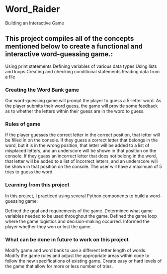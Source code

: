 # Word_Raider
Building an Interactive Game

## This project compiles all of the concepts mentioned below to create a functional and interactive word-guessing game.:
Using print statements
Defining variables of various data types
Using lists and loops
Creating and checking conditional statements
Reading data from a file

###  Creating the Word Bank game
Our word-guessing game will prompt the player to guess a 5-letter word. As the player submits their word guess, the game will provide some feedback as to whether the letters within their guess are in the word to guess.

###  Rules of game
If the player guesses the correct letter in the correct position, that letter will be filled in on the console.
If they guess a correct letter that belongs in the word, but it is in the wrong position, that letter will be added to a list of misplaced letters, and an underscore will be shown in that position on the console. 
If they guess an incorrect letter that does not belong in the word, that letter will be added to a list of incorrect letters, and an underscore will be shown in that position on the console. 
The user will have a maximum of 5 tries to guess the word.

### Learning from this project
In this project, I practiced using several Python components to build a word-guessing game:

Defined the goal and requirements of the game.
Determined what game variables needed to be used throughout the game.
Defined the game loop where the game logistics and decision-making occurred.
Informed the player whether they won or lost the game.

### What can be done in future to work on this project

Modify  game and word bank to use a different letter length of words.
Modify the game rules and adjust the appropriate areas within  code to follow the new specifications of existing game.
Create easy or hard levels of the game that allow for more or less number of tries.
